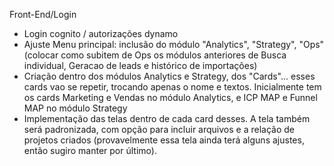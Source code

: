 Front-End/Login
- Login cognito / autorizações dynamo
- Ajuste Menu principal: inclusão do módulo "Analytics", "Strategy", "Ops" (colocar como subitem de Ops os módulos anteriores de Busca individual, Geracao de leads e histórico de importações)
- Criação dentro dos módulos Analytics e Strategy, dos "Cards"... esses cards vao se repetir, trocando apenas o nome e textos. Inicialmente tem os cards Marketing e Vendas no módulo Analytics, e ICP MAP e Funnel MAP no módulo Strategy
- Implementação das telas dentro de cada card desses. A tela também será padronizada, com opção para incluir arquivos e a relação de projetos criados (provavelmente essa tela ainda terá alguns ajustes, então sugiro manter por último).
